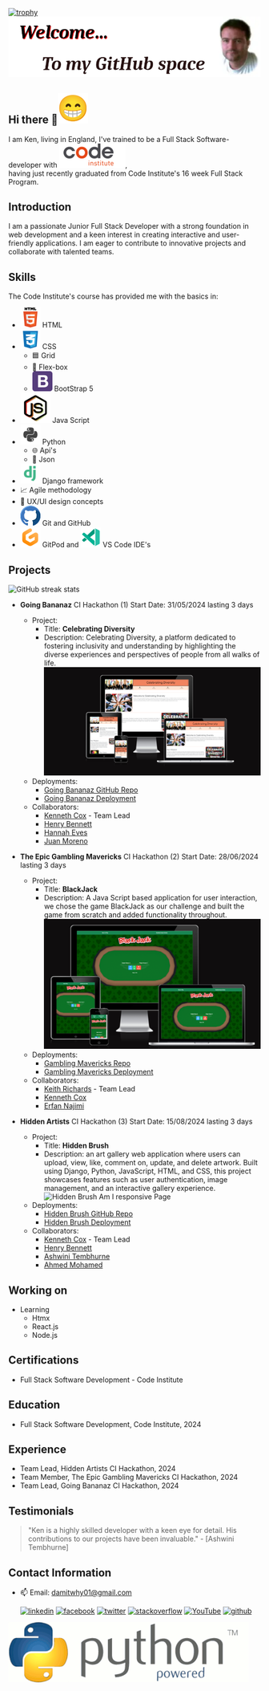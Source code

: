 [![trophy](https://github-profile-trophy.vercel.app/?username=Damitwhy)](https://github.com/ryo-ma/github-profile-trophy)
![Banner](assets/images/Banner3.png)

## Hi there 👋![Smile](assets/images/beaming-face-with-smiling-eyes-svgrepo-com.svg)

I am Ken, living in England, I've trained to be a Full Stack Software-developer with [![Code Institute](assets/images/logo_sticky.svg)](https://codeinstitute.net/),  
having just recently graduated from Code Institute's 16 week Full Stack Program.  

## Introduction
I am a passionate Junior Full Stack Developer with a strong foundation in web development and a keen interest in creating interactive and user-friendly applications. I am eager to contribute to innovative projects and collaborate with talented teams.

## Skills
The Code Institute's course has provided me with the basics in:
 - ![HTML](assets/images/html-5-svgrepo-com.svg) HTML
 - ![CSS](assets/images/css-3-svgrepo-com.svg) CSS
   - 🟦 Grid
   - 📐 Flex-box
   - ![Bootstrap5](assets/images/bootstrap-svgrepo-com.svg) BootStrap 5
 - ![Java Script](assets/images/java-script-svgrepo-com1.svg) Java Script
 - ![Python](assets/images/python-svgrepo-com.svg) Python
   - 🌐 Api's
   - 📄 Json
 - ![Django](assets/images/django-svgrepo-com.svg) Django framework
 - 📈 Agile methodology
 - 🎨 UX/UI design concepts
 - ![GitHub](assets/images/github-svgrepo-com.svg) Git and GitHub
 - ![GitPod](assets/images/gitpod-svgrepo-com.svg) GitPod and ![VSCode](assets/images/vscode-insiders-svgrepo-com.svg) VS Code IDE's   

## Projects
  
![GitHub streak stats](https://streak-stats.demolab.com/?user=Damitwhy)  

- **Going Bananaz** CI Hackathon (1) Start Date: 31/05/2024 lasting 3 days
  - Project:
    - Title: **Celebrating Diversity**
    - Description: Celebrating Diversity, a platform dedicated to fostering inclusivity and understanding by highlighting the diverse experiences and perspectives of people from all walks of life.  
      ![Celebrating Diversity Am I responsive Page](https://github.com/Damitwhy/Going-Bananaz/raw/main/assets/readme-img/Readme-responsive.png)
  - Deployments:
    - [Going Bananaz GitHub Repo](https://github.com/Damitwhy/Going-Bananaz)  
    - [Going Bananaz Deployment](https://damitwhy.github.io/Going-Bananaz/)
  - Collaborators:
    - [Kenneth Cox](https://github.com/Damitwhy) - Team Lead
    - [Henry Bennett](https://github.com/henrybennett94)  
    - [Hannah Eves](https://github.com/Spencily)  
    - [Juan Moreno](https://github.com/juanchitopimo)

- **The Epic Gambling Mavericks** CI Hackathon (2) Start Date: 28/06/2024 lasting 3 days
  - Project:
    - Title: **BlackJack**
    - Description: A Java Script based application for user interaction, we chose the game BlackJack as our challenge and built the game from scratch and added functionality throughout.
      ![Gambling Mavericks BlackJack Table](https://github.com/Damitwhy/BlackJack/raw/main/assets/images/amiresponsive.png)
  - Deployments:
    - [Gambling Mavericks Repo](https://github.com/kjrinuk/BlackJack)  
    - [Gambling Mavericks Deployment](https://kjrinuk.github.io/BlackJack/)
  - Collaborators:
    - [Keith Richards](https://github.com/kjrinuk) - Team Lead
    - [Kenneth Cox](https://github.com/Damitwhy)  
    - [Erfan Najimi](https://github.com/ErfanNajimi)  

- **Hidden Artists** CI Hackathon (3) Start Date: 15/08/2024 lasting 3 days
  - Project:
    - Title: **Hidden Brush**
    - Description: an art gallery web application where users can upload, view, like, comment on, update, and delete artwork. Built using Django, Python, JavaScript, HTML, and CSS, this project showcases features such as user authentication, image management, and an interactive gallery experience.      
      ![Hidden Brush Am I responsive Page](https://github.com/Damitwhy/Hidden-Brush/raw/main/static/images/am-i-responsive.png)
  - Deployments:
    - [Hidden Brush GitHub Repo](https://github.com/Damitwhy/Hidden-Brush)  
    - [Hidden Brush Deployment](https://hidden-brush-d91e531a264d.herokuapp.com/)
  - Collaborators:
    - [Kenneth Cox](https://github.com/Damitwhy) - Team Lead
    - [Henry Bennett](https://github.com/henrybennett94)  
    - [Ashwini Tembhurne](https://github.com/AshwiniTembhurne)  
    - [Ahmed Mohamed](https://github.com/Aofficial0)
## Working on
- Learning
  - Htmx
  - React.js
  - Node.js
## Certifications
- Full Stack Software Development - Code Institute

## Education
- Full Stack Software Development, Code Institute, 2024

## Experience
- Team Lead, Hidden Artists CI Hackathon, 2024
- Team Member, The Epic Gambling Mavericks CI Hackathon, 2024
- Team Lead, Going Bananaz CI Hackathon, 2024

## Testimonials
> "Ken is a highly skilled developer with a keen eye for detail. His contributions to our projects have been invaluable." - [Ashwini Tembhurne]

## Contact Information
- 📫 Email: damitwhy01@gmail.com





  [<img src='https://cdn.jsdelivr.net/npm/simple-icons@3.0.1/icons/linkedin.svg' alt='linkedin' height='40'>](https://www.linkedin.com/in/inequitas-kenneth-cox/) [<img src='https://cdn.jsdelivr.net/npm/simple-icons@3.0.1/icons/facebook.svg' alt='facebook' height='40'>](https://www.facebook.com/inequitas.inequitas) 
[<img src='https://cdn.jsdelivr.net/npm/simple-icons@3.0.1/icons/twitter.svg' alt='twitter' height='40'>](https://twitter.com/Inequitas1) 
[<img src='https://cdn.jsdelivr.net/npm/simple-icons@3.0.1/icons/stackoverflow.svg' alt='stackoverflow' height='40'>](https://stackoverflow.com/users/24872838) 
[<img src='https://cdn.jsdelivr.net/npm/simple-icons@3.0.1/icons/youtube.svg' alt='YouTube' height='40'>](https://www.youtube.com/channel/@inequitas) 
[<img src='https://cdn.jsdelivr.net/npm/simple-icons@3.0.1/icons/github.svg' alt='github' height='40'>](https://github.com/Damitwhy)  

![Footer](assets/images/7LIp.gif)

